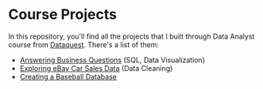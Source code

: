 # Course Projects
In this repository, you'll find all the projects that I built through Data Analyst course from [Dataquest](https://www.dataquest.io/). 
There's a list of them:
  - [Answering Business Questions](https://github.com/DashGz/dataquest-projects/blob/master/AnsBussQuest_SQL/Answering%20Business%20Questions%20using%20SQL.ipynb) (SQL, Data Visualization)
  - [Exploring eBay Car Sales Data](https://github.com/DashGz/dataquest-projects/blob/master/ebay_car_sales/ebay_car_sales.ipynb) (Data Cleaning)
  - [Creating a Baseball Database](https://github.com/DashGz/dataquest-projects/blob/master/baseball-project/baseball_db.ipynb) 
